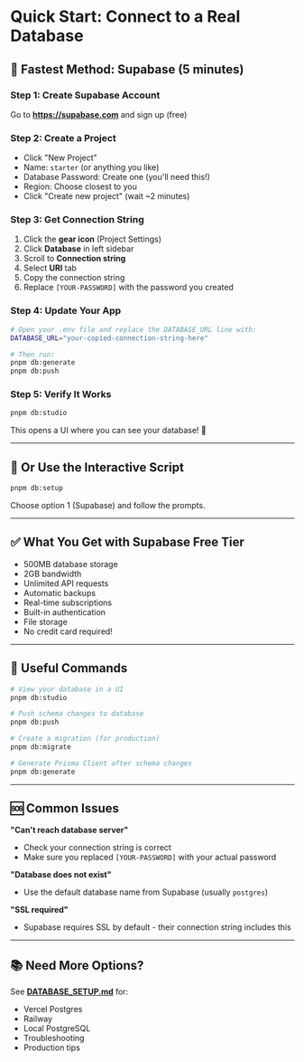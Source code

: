 # Quick Start: Connect to a Real Database

## 🚀 Fastest Method: Supabase (5 minutes)

### Step 1: Create Supabase Account
Go to **https://supabase.com** and sign up (free)

### Step 2: Create a Project
- Click "New Project"
- Name: `starter` (or anything you like)
- Database Password: Create one (you'll need this!)
- Region: Choose closest to you
- Click "Create new project" (wait ~2 minutes)

### Step 3: Get Connection String
1. Click the **gear icon** (Project Settings)
2. Click **Database** in left sidebar
3. Scroll to **Connection string**
4. Select **URI** tab
5. Copy the connection string
6. Replace `[YOUR-PASSWORD]` with the password you created

### Step 4: Update Your App
```bash
# Open your .env file and replace the DATABASE_URL line with:
DATABASE_URL="your-copied-connection-string-here"

# Then run:
pnpm db:generate
pnpm db:push
```

### Step 5: Verify It Works
```bash
pnpm db:studio
```

This opens a UI where you can see your database! 🎉

---

## 📝 Or Use the Interactive Script

```bash
pnpm db:setup
```

Choose option 1 (Supabase) and follow the prompts.

---

## ✅ What You Get with Supabase Free Tier

- 500MB database storage
- 2GB bandwidth
- Unlimited API requests
- Automatic backups
- Real-time subscriptions
- Built-in authentication
- File storage
- No credit card required!

---

## 🔧 Useful Commands

```bash
# View your database in a UI
pnpm db:studio

# Push schema changes to database
pnpm db:push

# Create a migration (for production)
pnpm db:migrate

# Generate Prisma Client after schema changes
pnpm db:generate
```

---

## 🆘 Common Issues

**"Can't reach database server"**
- Check your connection string is correct
- Make sure you replaced `[YOUR-PASSWORD]` with your actual password

**"Database does not exist"**
- Use the default database name from Supabase (usually `postgres`)

**"SSL required"**
- Supabase requires SSL by default - their connection string includes this

---

## 📚 Need More Options?

See **[DATABASE_SETUP.md](./DATABASE_SETUP.md)** for:
- Vercel Postgres
- Railway
- Local PostgreSQL
- Troubleshooting
- Production tips
